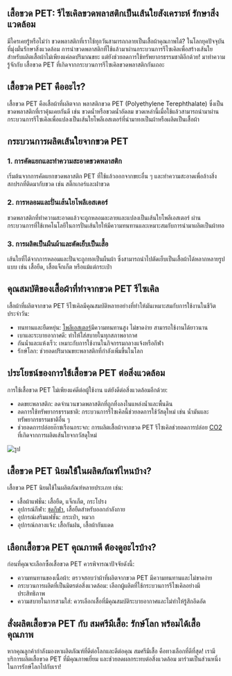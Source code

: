 ## เสื้อขวด PET: รีไซเคิลขวดพลาสติกเป็นเส้นใยสังเคราะห์ รักษาสิ่งแวดล้อม

มีใครเคยรู้หรือไม่ว่า ขวดพลาสติกที่เราใช้ทุกวันสามารถกลายเป็นเสื้อผ้าคุณภาพได้? ในโลกยุคปัจจุบันที่มุ่งมั่นรักษาสิ่งแวดล้อม การนำขวดพลาสติกที่ใช้แล้วมาผ่านกระบวนการรีไซเคิลเพื่อสร้างเส้นใยสำหรับผลิตเสื้อผ้าไม่เพียงแค่ลดปริมาณขยะ แต่ยังช่วยลดการใช้ทรัพยากรธรรมชาติอีกด้วย! มาทำความรู้จักกับ เสื้อขวด PET ที่เกิดจากกระบวนการรีไซเคิลขวดพลาสติกกันเถอะ

## เสื้อขวด PET คืออะไร?

เสื้อขวด PET คือเสื้อผ้าที่ผลิตจาก พลาสติกขวด PET (Polyethylene Terephthalate) ซึ่งเป็นขวดพลาสติกที่เราคุ้นเคยกันดี เช่น ขวดน้ำหรือขวดน้ำอัดลม ขวดเหล่านี้เมื่อใช้แล้วสามารถนำมาผ่านกระบวนการรีไซเคิลเพื่อแปลงเป็นเส้นใยโพลีเอสเตอร์ที่นำมาทอเป็นผ้าหรือผลิตเป็นเสื้อผ้า

## กระบวนการผลิตเส้นใยจากขวด PET

### 1. การคัดแยกและทำความสะอาดขวดพลาสติก

เริ่มต้นจากการคัดแยกขวดพลาสติก PET ที่ใช้แล้วออกจากขยะอื่น ๆ และทำความสะอาดเพื่อล้างสิ่งสกปรกที่ติดมากับขวด เช่น สติ๊กเกอร์และฝาขวด

### 2. การหลอมและปั่นเส้นใยโพลีเอสเตอร์

ขวดพลาสติกที่ทำความสะอาดแล้วจะถูกหลอมละลายและแปลงเป็นเส้นใยโพลีเอสเตอร์ ผ่านกระบวนการที่ใช้เทคโนโลยีในการปั่นเส้นใยให้มีความทนทานและเหมาะสมกับการนำมาผลิตเป็นผ้าทอ

### 3. การผลิตเป็นผืนผ้าและตัดเย็บเป็นเสื้อ

เส้นใยที่ได้จากการหลอมและปั่นจะถูกทอเป็นผืนผ้า ซึ่งสามารถนำไปตัดเย็บเป็นเสื้อผ้าได้หลากหลายรูปแบบ เช่น เสื้อยืด, เสื้อแจ็กเก็ต หรือแม้แต่กระเป๋า

## คุณสมบัติของเสื้อผ้าที่ทำจากขวด PET รีไซเคิล

เสื้อผ้าที่ผลิตจากขวด PET รีไซเคิลมีคุณสมบัติหลายอย่างที่ทำให้มันเหมาะสมกับการใช้งานในชีวิตประจำวัน:

- ทนทานและยืดหยุ่น: [โพลีเอสเตอร์](/blog/what-is-polyester-fabric-used-for)มีความทนทานสูง ไม่ขาดง่าย สามารถใช้งานได้ยาวนาน
- เบาและระบายอากาศดี: ทำให้ใส่สบายในทุกสภาพอากาศ
- กันน้ำและแห้งเร็ว: เหมาะกับการใช้งานในกิจกรรมกลางแจ้งหรือกีฬา
- รักษ์โลก: ช่วยลดปริมาณขยะพลาสติกที่กำลังเพิ่มขึ้นในโลก

## ประโยชน์ของการใช้เสื้อขวด PET ต่อสิ่งแวดล้อม

การใช้เสื้อขวด PET ไม่เพียงแค่ดีต่อผู้ใช้งาน แต่ยังดีต่อสิ่งแวดล้อมอีกด้วย:

- ลดขยะพลาสติก: ลดจำนวนขวดพลาสติกที่ถูกทิ้งลงในแหล่งน้ำและพื้นดิน
- ลดการใช้ทรัพยากรธรรมชาติ: กระบวนการรีไซเคิลนี้ช่วยลดการใช้วัสดุใหม่ เช่น น้ำมันและทรัพยากรธรรมชาติอื่น ๆ
- ช่วยลดการปล่อยก๊าซเรือนกระจก: การผลิตเสื้อผ้าจากขวด PET รีไซเคิลช่วยลดการปล่อย [CO2](https://th.wikipedia.org/wiki/%E0%B8%84%E0%B8%B2%E0%B8%A3%E0%B9%8C%E0%B8%9A%E0%B8%AD%E0%B8%99%E0%B9%84%E0%B8%94%E0%B8%AD%E0%B8%AD%E0%B8%81%E0%B9%84%E0%B8%8B%E0%B8%94%E0%B9%8C) ที่เกิดจากการผลิตเส้นใยจากวัสดุใหม่

![รูป](/blog/pet-bottle-shirt-recycled-plastic-bottle-1.jpg)

## เสื้อขวด PET นิยมใช้ในผลิตภัณฑ์ไหนบ้าง?

เสื้อขวด PET นิยมใช้ในผลิตภัณฑ์หลายประเภท เช่น:

- เสื้อผ้าแฟชั่น: เสื้อยืด, แจ็กเก็ต, กระโปรง
- อุปกรณ์กีฬา: [ชุดกีฬา](/blog/screen-printed-sports-shirts), เสื้อยืดสำหรับออกกำลังกาย
- อุปกรณ์เสริมแฟชั่น: กระเป๋า, หมวก
- อุปกรณ์กลางแจ้ง: เสื้อกันฝน, เสื้อผ้ากันแดด

## เลือกเสื้อขวด PET คุณภาพดี ต้องดูอะไรบ้าง?

ก่อนที่คุณจะเลือกซื้อเสื้อขวด PET ควรพิจารณาปัจจัยดังนี้:

- ความทนทานของเนื้อผ้า: ตรวจสอบว่าผ้าที่ผลิตจากขวด PET มีความทนทานและไม่ขาดง่าย
- กระบวนการผลิตที่เป็นมิตรต่อสิ่งแวดล้อม: เลือกผู้ผลิตที่ใช้กระบวนการรีไซเคิลอย่างมีประสิทธิภาพ
- ความสบายในการสวมใส่: ควรเลือกเสื้อที่มีคุณสมบัติระบายอากาศและไม่ทำให้รู้สึกอึดอัด

## สั่งผลิตเสื้อขวด PET กับ สมศรีมีเสื้อ: รักษ์โลก พร้อมได้เสื้อคุณภาพ

หากคุณลูกค้ากำลังมองหาผลิตภัณฑ์ที่ดีต่อโลกและดีต่อคุณ สมศรีมีเสื้อ คือทางเลือกที่ดีที่สุด! เรามีบริการผลิตเสื้อขวด PET ที่มีคุณภาพเยี่ยม และช่วยลดผลกระทบต่อสิ่งแวดล้อม มาร่วมเป็นส่วนหนึ่งในการรักษ์โลกไปกับเรา!
